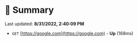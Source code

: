 # 📖 Summary
Last updated: **8/31/2022, 2:40:09 PM**

- `GET` [https://google.com](https://google.com) - **Up** (168ms)
